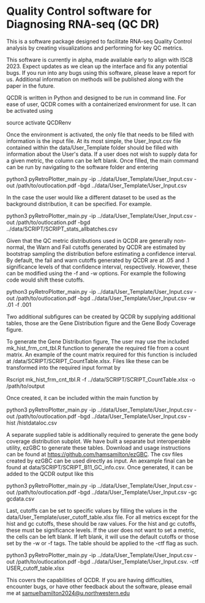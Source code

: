 # Quality Control software for Diagnosing RNA-seq (QC DR)

This is a software package designed to facilitate RNA-seq Quality Control analysis by creating visualizations and performing for key QC metrics. 

This software is currently in alpha, made available early to align with ISCB 2023. Expect updates as we clean up the interface and fix any potential bugs. If you run into any bugs using this software, please leave a report for us. Additional information on methods will be published along with the paper in the future.

QCDR is written in Python and designed to be run in command line.
For ease of user, QCDR comes with a containerized environment for use. It can be activated using 

source activate QCDRenv 

Once the environment is activated, the only file that needs to be filled with information is the input file. At its most simple, the User_Input.csv file contained within the data/User_Template folder should be filled with information about the User's data. If a user does not wish to supply data for a given metric, the column can be left blank. Once filled, the main command can be run by navigating to the software folder and entering 

python3 pyRetroPlotter_main.py -ip ../data/User_Template/User_Input.csv -out /path/to/outlocation.pdf -bgd ../data/User_Template/User_Input.csv

In the case the user would like a different dataset to be used as the background distribution, it can be specified. For example.

python3 pyRetroPlotter_main.py -ip ../data/User_Template/User_Input.csv -out /path/to/outlocation.pdf -bgd ../data/SCRIPT/SCRIPT_stats_allbatches.csv

Given that the QC metric distributions used in QCDR are generally non-normal, the Warn and Fail cutoffs generated by QCDR are estimated by bootstrap sampling the distribution before estimating a confidence interval.
By default, the fail and warn cutoffs generated by QCDR are at .05 and .1 significance levels of that confidence interval, respectively. However, these can be modified using the -f and -w options. For example the following code would shift these cutoffs.

python3 pyRetroPlotter_main.py -ip ../data/User_Template/User_Input.csv -out /path/to/outlocation.pdf -bgd ../data/User_Template/User_Input.csv -w .01 -f .001

Two additional subfigures can be created by QCDR by supplying additional tables, those are the Gene Distribution figure and the Gene Body Coverage figure.

To generate the Gene Distribution figure, The user may use the included mk_hist_frm_cnt_tbl.R function to generate the required file from a count matrix. An example of the count matrix required for this function is included at /data/SCRIPT/SCRIPT_CountTable.xlsx. Files like these can be transformed into the required input format by 

Rscript mk_hist_frm_cnt_tbl.R -f ../data/SCRIPT/SCRIPT_CountTable.xlsx -o /path/to/output

Once created, it can be included within the main function by

python3 pyRetroPlotter_main.py -ip ../data/User_Template/User_Input.csv -out /path/to/outlocation.pdf -bgd ../data/User_Template/User_Input.csv -hist /histdataloc.csv

A separate supplied table is additionally required to generate the gene body coverage distribution subplot. We have built a separate but interoperable utility, ezGBC to generate these tables. Download and usage instructions can be found at https://github.com/hamsamilton/ezGBC. The csv files created by ezGBC can be used directly as input. An aexample final can be found at data/SCRIPT/SCRIPT_B11_GC_info.csv. Once generated, it can be added to the QCDR output like this

python3 pyRetroPlotter_main.py -ip ../data/User_Template/User_Input.csv -out /path/to/outlocation.pdf -bgd ../data/User_Template/User_Input.csv -gc gcdata.csv

Last, cutoffs can be set to specific values by filling the values in the data/User_Template/user_cutoff_table.xlsx file.
For all metrics except for the hist and gc cutoffs, these should be raw values. For the hist and gc cutoffs, these must be significance levels. If the user does not want to set a metric, the cells can be left blank. If left blank, it will use the default cutoffs or those set by the -w or -f tags. The table should be applied to the -ctf flag as such.

python3 pyRetroPlotter_main.py -ip ../data/User_Template/User_Input.csv -out /path/to/outlocation.pdf -bgd ../data/User_Template/User_Input.csv. -ctf USER_cutoff_table.xlsx

This covers the capabilities of QCDR. If you are having difficulties, encounter bugs, or have other feedback about the software, please email me at samuelhamilton2024@u.northwestern.edu

